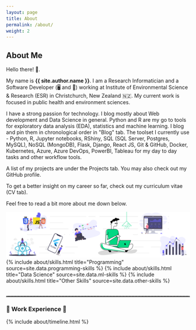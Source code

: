 ```yaml
---
layout: page
title: About
permalink: /about/
weight: 2
---
```


## **About Me**

Hello there! :wave:.

My name is **{{ site.author.name }}**. I am a Research Informatician and a Software Developer (:desktop_computer: and :iphone:) working at Institute of Environmental Science & Research (ESR) in Christchurch, New Zealand :new_zealand:. My current work is focused in public health and environment sciences.

I have a strong passion for technology. I blog mostly about Web development and Data Science in general. Python and R are my go to tools for exploratory data analysis (EDA), statistics and machine learning. I blog and pin them in chronological order in "Blog" tab. The toolset I currently use - Python, R, Jupyter notebooks, RShiny, SQL (SQL Server, Postgres, MySQL), NoSQL (MongoDB), Flask, Django, React JS, Git & GitHub, Docker, Kubernetes, Azure, Azure DevOps, PowerBI, Tableau for my day to day tasks and other workflow tools.

A list of my projects are under the Projects tab. You may also check out my GitHub profile.

To get a better insight on my career so far, check out my curriculum vitae (CV tab).

Feel free to read a bit more about me down below.

<div class="row">
<img src="../images/portfolio_banner.png" alt="portfolio_banner" />
</div>

<div class="row">
{% include about/skills.html title="Programming" source=site.data.programming-skills %}
{% include about/skills.html title="Data Science" source=site.data.ml-skills %}
{% include about/skills.html title="Other Skills" source=site.data.other-skills %}
</div>

<style>
hr.dotted {
    border-top: 2px dotted #999;
}
</style>

<div class="row">
    <div class="col-lg-12 mx-auto">
        <div class="mb-12">
            <h6 class=" text-uppercase"></h6>
            <hr class="dotted">
        </div>
    </div>
</div>

<div class="col-xs-12 center-block text-center">
    <h3>💼 Work Experience 💼</h3>
</div>

<div class="row">
    {% include about/timeline.html %}
</div>
